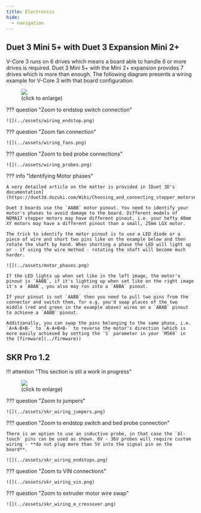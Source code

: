 ```yaml
---
title: Electronics
hide:
  - navigation
---
```


## Duet 3 Mini 5+ with Duet 3 Expansion Mini 2+

V-Core 3 runs on 6 drives which means a board able to handle 6 or more drives is required. Duet 3 Mini 5+ with the Mini 2+ expansion provides 7 drives which is more than enough. The following diagram presents a wiring example for V-Core 3 with that board configuration.
<figure>
  <a href="../assets/wiring_huge.png" target="_blank">
      <img src="../assets/wiring.png"/>
  </a>
  <figcaption>(click to enlarge)</figcaption>
</figure>

??? question "Zoom to endstop switch connection"

    ![](../assets/wiring_endstop.png)

??? question "Zoom fan connection"

    ![](../assets/wiring_fans.png)

??? question "Zoom to bed probe connections"

    ![](../assets/wiring_probes.png)

??? info "Identifying Motor phases"

    A very detailed article on the matter is provided in [Duet 3D's documentation](https://duet3d.dozuki.com/Wiki/Choosing_and_connecting_stepper_motors#Section_Using_the_internal_drivers).

    Duet 3 boards use the `AABB` motor pinout. You need to identify your motor's phases to avoid damage to the board. Different models of NEMA17 stepper motors may have different pinout, i.e. your hefty 48mm XY motors may have a different pinout than a small, 25mm LGX motor.

    The trick to identify the motor pinout is to use a LED diode or a piece of wire and short two pins like on the example below and then rotate the shaft by hand. When shorting a phase the LED will light up or - if using the wire method - rotating the shaft will become much harder.

    ![](../assets/motor_phases.png)

    If the LED lights up when set like in the left image, the motor's pinout is `AABB`, if it's lighting up when set like on the right image it's a `ABAB`, you also may run into a `ABBA` pinout.

    If your pinout is not `AABB` then you need to pull two pins from the connector and switch them, for e.g. you'd swap places of the two middle (red and green in the example above) wires on a `ABAB` pinout to achieve a `AABB` pinout.

    Additionally, you can swap the pins belonging to the same phase, i.e. `A+A-B+B-` to `A-A+B+B-` to reverse the motor's direction (which is more easily achieved by setting the `S` parameter in your `M569` in the [firmware](../firmware))

## SKR Pro 1.2

!!! attention "This section is stil a work in progress"

<figure>
  <a href="../assets/skr_wiring_huge.png" target="_blank">
      <img src="../assets/skr_wiring.png"/>
  </a>
  <figcaption>(click to enlarge)</figcaption>
</figure>

??? question "Zoom to jumpers"

    ![](../assets/skr_wiring_jumpers.png)

??? question "Zoom to endstop switch and bed probe connection"

    There is an option to use an inductive probe, in that case the `bl-touch` pins can be used as shown. 6V - 36V probes will require custom wiring - **do not plug more than 5V into the signal pin on the board**.

    ![](../assets/skr_wiring_endstops.png)

??? question "Zoom to VIN connections"

    ![](../assets/skr_wiring_vin.png)

??? question "Zoom to extruder motor wire swap"

    ![](../assets/skr_wiring_e_crossover.png)
